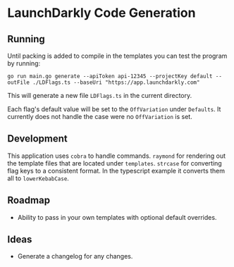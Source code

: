 # LaunchDarkly Code Generation

## Running

Until packing is added to compile in the templates you can test the program by running:
```
go run main.go generate --apiToken api-12345 --projectKey default --outFile ./LDFlags.ts --baseUri "https://app.launchdarkly.com"
```

This will generate a new file `LDFlags.ts` in the current directory.

Each flag's default value will be set to the `OffVariation` under `Defaults`. It currently does not handle the case were no `OffVariation` is set.

## Development

This application uses `cobra` to handle commands. `raymond` for rendering out the template files that are located under `templates`. `strcase` for converting flag keys to a consistent format. In the typescript example it converts them all to `lowerKebabCase`.

## Roadmap
* Ability to pass in your own templates with optional default overrides.

## Ideas
* Generate a changelog for any changes.
